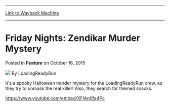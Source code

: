 
---
[Link to Wayback Machine](https://web.archive.org/web/20151018175241/http://magic.wizards.com/en/articles/archive/feature/friday-nights-zendikar-murder-mystery-2015-10-16)

[_metadata_:wayback_url]:- "http://magic.wizards.com/en/articles/archive/feature/friday-nights-zendikar-murder-mystery-2015-10-16"
[_metadata_:wayback_raw_url]:- "https://web.archive.org/web/20151018175241id_/http://magic.wizards.com/en/articles/archive/feature/friday-nights-zendikar-murder-mystery-2015-10-16"
[_metadata_:wayback_capture_timestamp]:- "2015-10-18 17:52:41+00:00"
[_metadata_:publish_date]:- "2015-10-16"
[_metadata_:description]:- "It's a spooky Halloween murder mystery for the LoadingReadyRun crew, as they try to unmask the real killer!"
[_metadata_:generator]:- "Drupal 7 (http://drupal.org)"
---


Friday Nights: Zendikar Murder Mystery
======================================



 Posted in **Feature**
 on October 16, 2015 






![](https://media.magic.wizards.com/styles/auth_small/public/images/person/lrrbiopic.png)
By LoadingReadyRun










It's a spooky Halloween murder mystery for the LoadingReadyRun crew, as they try to unmask the real killer! Also, they search for themed snacks.


<https://www.youtube.com/embed/XFIAn0fa4Pc>







